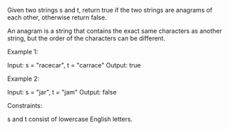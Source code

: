 Given two strings s and t, return true if the two strings are anagrams of each other, otherwise return false.

An anagram is a string that contains the exact same characters as another string, but the order of the characters can be different.

Example 1:

Input: s = "racecar", t = "carrace"
Output: true

Example 2:

Input: s = "jar", t = "jam"
Output: false

Constraints:

s and t consist of lowercase English letters.